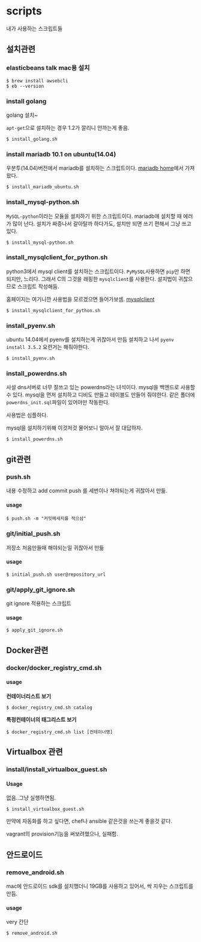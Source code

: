 # scripts
내가 사용하는 스크립트들

## 설치관련

### elasticbeans talk mac용 설치


```
$ brew install awsebcli
$ eb --version
```

### install golang

golang 설치~

`apt-get`으로 설치하는 경우 1.2가 깔리니 안까는게 좋음.


```
$ install_golang.sh
```


### install mariadb 10.1 on ubuntu(14.04)

우분투(14.04)버전에서 mariadb를 설치하는 스크립트이다. 
[mariadb home](https://downloads.mariadb.org/mariadb/repositories/#mirror=kaist&distro=Ubuntu&distro_release=trusty--ubuntu_trusty&version=10.1)에서 가져왔다.

```
$ install_mariadb_ubuntu.sh
```

### install_mysql-python.sh

`MySQL-python`이라는 모듈을 설치하기 위한 스크립트이다.
mariadb에 설치할 때 에러가 많이 난다.
설치가 짜증나서 갈아탈까 하다가도, 설치만 되면 쓰기 편해서 그냥 쓰고 있다. 


```
$ install_mysql-python.sh
```


### install_mysqlclient_for_python.sh 

python3에서 mysql client를 설치하는 스크립트이다. `PyMySQL`사용하면 `pip`만 하면 되지만, 느리다. 
그래서 C의 그것을 래핑한 `mysqlclient`를 사용한다. 설치법이 귀찮으므로 스크립트 작성해둠.

홈페이지는 여기니깐 사용법을 모르겠으면 들어가보셈.
[mysqlclient](https://github.com/PyMySQL/mysqlclient-python)

```
$ install_mysqlclient_for_python.sh
```

### install_pyenv.sh 
ubuntu 14.04에서 pyenv를 설치하는게 귀찮아서 만듬
설치하고 나서 `pyenv install 3.5.2` 요런거는 해줘야한다. 

```
$ install_pyenv.sh
```

### install_powerdns.sh

사설 dns서버로 너무 잘쓰고 있는 powerdns라는 녀석이다. mysql을 백엔드로 사용할 수 있다. mysql을 먼저 설치하고 디비도 만들고 테이블도 만들어 줘야한다. 같은 폴더에 `powerdns_init.sql`파일이 있어야만 작동한다. 

사용법은 심플하다. 

mysql을 설치하기위해 이것저것 물어보니 알아서 잘 대답하자. 

```
$ install_powerdns.sh
```

## git관련

### push.sh
내용 수정하고 add commit push 를 세번이나 쳐야되는게 귀찮아서 만듦.

#### usage
```
$ push.sh -m "커밋메세지를 적으삼"
```

### git/initial_push.sh
저장소 처음만들때 해야되는일 귀찮아서 만듦

#### usage

```
$ initial_push.sh user@repository_url
```

### git/apply_git_ignore.sh
git ignore 적용하는 스크립트

#### usage

```
$ apply_git_ignore.sh
```

## Docker관련

### docker/docker_registry_cmd.sh

#### usage

**컨테이너리스트 보기**
```
$ docker_registry_cmd.sh catalog
```


**특정컨테이너의 태그리스트 보기**
```
$ docker_registry_cmd.sh list [컨테이너명]
```

## Virtualbox 관련

### install/install_virtualbox_guest.sh

#### Usage

없음..그냥 실행하면됨.

```
$ install_virtualbox_guest.sh
```

만약에 자동화를 하고 싶다면, chef나 ansible 같은것을 쓰는게 좋을것 같다.

vagrant의 provision기능을 써보려했으나, 실패함.

## 안드로이드

### remove_android.sh
mac에 안드로이드 sdk를 설치했더니 19GB를 사용하고 있어서, 싹 지우는 스크립트를 만듬.

#### usage
very 간단
```
$ remove_android.sh
```


